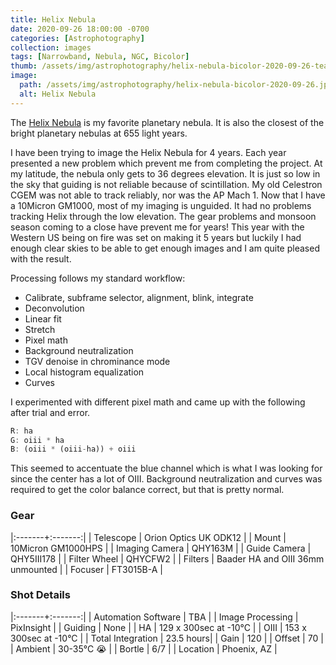 ```yaml
---
title: Helix Nebula
date: 2020-09-26 18:00:00 -0700
categories: [Astrophotography]
collection: images
tags: [Narrowband, Nebula, NGC, Bicolor]
thumb: /assets/img/astrophotography/helix-nebula-bicolor-2020-09-26-teaser.jpg
image:
  path: /assets/img/astrophotography/helix-nebula-bicolor-2020-09-26.jpg
  alt: Helix Nebula
---
```


The [Helix Nebula](https://en.wikipedia.org/wiki/Helix_Nebula) is my favorite planetary nebula. It is also the closest of the bright planetary nebulas at 655 light years.


I have been trying to image the Helix Nebula for 4 years. Each year presented a new problem which prevent me from completing the project. At my latitude, the nebula only gets to 36 degrees elevation. It is just so low in the sky that guiding is not reliable because of scintillation. My old Celestron CGEM was not able to track reliably, nor was the AP Mach 1. Now that I have a 10Micron GM1000, most of my imaging is unguided. It had no problems tracking Helix through the low elevation. The gear problems and monsoon season coming to a close have prevent me for years! This year with the Western US being on fire was set on making it 5 years but luckily I had enough clear skies to be able to get enough images and I am quite pleased with the result.

Processing follows my standard workflow:

*  Calibrate, subframe selector, alignment, blink, integrate
*  Deconvolution
*  Linear fit
*  Stretch
*  Pixel math
*  Background neutralization
*  TGV denoise in chrominance mode
*  Local histogram equalization
*  Curves

I experimented with different pixel math and came up with the following after trial and error.

```js
R: ha
G: oiii * ha
B: (oiii * (oiii-ha)) + oiii
```

This seemed to accentuate the blue channel which is what I was looking for since the center has a lot of OIII. Background neutralization and curves was required to get the color balance correct, but that is pretty normal.

### Gear

|:-------+:-------:|
| Telescope | Orion Optics UK ODK12 |
| Mount | 10Micron GM1000HPS |
| Imaging Camera | QHY163M |
| Guide Camera | QHY5III178 |
| Filter Wheel | QHYCFW2 |
| Filters | Baader HA and OIII 36mm unmounted |
| Focuser | FT3015B-A |

### Shot Details

|:-------+:-------:|
| Automation Software | TBA |
| Image Processing | PixInsight |
| Guiding | None |
| HA | 129 x 300sec at -10&deg;C |
| OIII | 153 x 300sec at -10&deg;C |
| Total Integration | 23.5 hours|
| Gain | 120 |
| Offset | 70 |
| Ambient | 30-35&deg;C :sob: |
| Bortle | 6/7 |
| Location | Phoenix, AZ |

